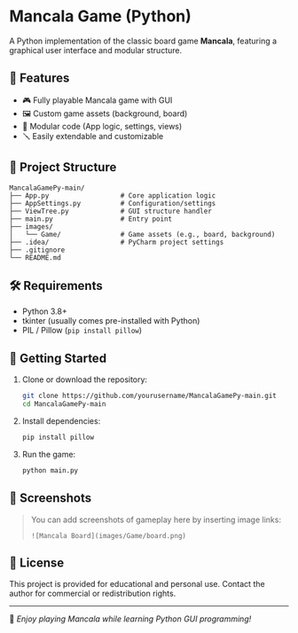 # Mancala Game (Python)

A Python implementation of the classic board game **Mancala**, featuring a graphical user interface and modular structure.

## 🧩 Features

- 🎮 Fully playable Mancala game with GUI
- 🖼️ Custom game assets (background, board)
- 🧠 Modular code (App logic, settings, views)
- 🪛 Easily extendable and customizable

## 📁 Project Structure

```
MancalaGamePy-main/
├── App.py                  # Core application logic
├── AppSettings.py          # Configuration/settings
├── ViewTree.py             # GUI structure handler
├── main.py                 # Entry point
├── images/
│   └── Game/               # Game assets (e.g., board, background)
├── .idea/                  # PyCharm project settings
├── .gitignore
└── README.md
```

## 🛠 Requirements

- Python 3.8+
- tkinter (usually comes pre-installed with Python)
- PIL / Pillow (`pip install pillow`)

## 🚀 Getting Started

1. Clone or download the repository:
   ```bash
   git clone https://github.com/yourusername/MancalaGamePy-main.git
   cd MancalaGamePy-main
   ```

2. Install dependencies:
   ```bash
   pip install pillow
   ```

3. Run the game:
   ```bash
   python main.py
   ```

## 👀 Screenshots

> You can add screenshots of gameplay here by inserting image links:
>
> `![Mancala Board](images/Game/board.png)`

## 📜 License

This project is provided for educational and personal use. Contact the author for commercial or redistribution rights.

---

🎯 *Enjoy playing Mancala while learning Python GUI programming!*

